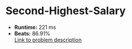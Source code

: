 # Second-Highest-Salary
- **Runtime:** 221 ms
- **Beats:** 86.91%<br>
[Link to problem description](https://leetcode.com/problems/second-highest-salary/description/?envType=study-plan-v2&envId=top-sql-50)
